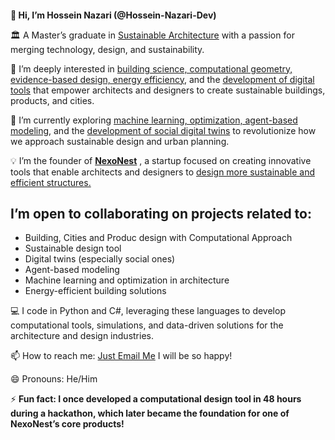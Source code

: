 <h1 style = "font-size : 1em">👋 Hi, I’m Hossein Nazari (@Hossein-Nazari-Dev)</h1>
<p>🏛️ A Master’s graduate in <u>Sustainable Architecture</u> with a passion for merging technology, design, and sustainability.</p>
<p>👀 I’m deeply interested in <u>building science, computational geometry, evidence-based design, energy efficiency</u>, and the <u>development of digital tools</u> that empower architects and designers to create sustainable buildings, products, and cities.</p>
<p>🌱 I’m currently exploring <u>machine learning, optimization, agent-based modeling</u>, and the <u>development of social digital twins</u> to revolutionize how we approach sustainable design and urban planning.</p>
<p>💡 I’m the founder of <b><a href="https://www.NexoNest.com">NexoNest</a></b> , a startup focused on creating innovative tools that enable architects and designers to <u>design more sustainable and efficient structures.</u></p>
<h2>I’m open to collaborating on projects related to:</h2>
<ul>
        <li>Building, Cities and Produc design with Computational Approach</li>
        <li>Sustainable design tool</li>
        <li>Digital twins (especially social ones)</li>
        <li>Agent-based modeling</li>
        <li>Machine learning and optimization in architecture</li>
        <li>Energy-efficient building solutions</li>
</ul>

<p>💻 I code in Python and C#, leveraging these languages to develop computational tools, simulations, and data-driven solutions for the architecture and design industries.</p>
<p>📫 How to reach me: <a href="mailto:hossein.nazari.ac@gmail.com">Just Email Me</a> I will be so happy! </p>

<p>😄 Pronouns: He/Him</p>
<p> ⚡ <b>Fun fact: I once developed a computational design tool in 48 hours during a hackathon, which later became the foundation for one of NexoNest’s core products! </b></p>
